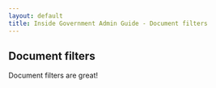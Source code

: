 ```yaml
---
layout: default
title: Inside Government Admin Guide - Document filters
---
```


## Document filters

Document filters are great!
